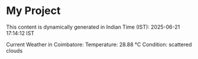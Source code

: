 # My Project

This content is dynamically generated in Indian Time (IST): 2025-06-21 17:14:12 IST


Current Weather in Coimbatore:
Temperature: 28.88 °C
Condition: scattered clouds
